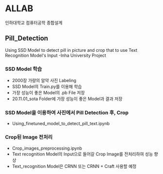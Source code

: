 # ALLAB
인하대학교 컴퓨터공학 종합설계

## Pill_Detection

Using SSD Model to detect pill in picture and crop that to use Text Recognition Model's Input
-Inha University Project

### SSD Model 학습

  - 2000장 가량의 알약 사진 Labeling
  - SSD Model의 Train.py를 이용해 학습
  - 가장 성능이 좋은 Model의 .pb File 저장
  - 20.11.01_sota Folder에 가장 성능이 좋은 Model과 결과 저장

### SSD Model을 이용하여 사진에서 Pill Detection 후, Crop
  - Using_finetuned_model_to_detect_pill_text.ipynb

### Crop된 Image 전처리
  - Crop_images_preprocessing.ipynb
  - Text recognition Model의 Input으로 들어갈 Crop Image를 전처리하여 성능 향상
  - Text_recognition Model은 CRNN 또는 CRNN + Craft 사용할 예정
